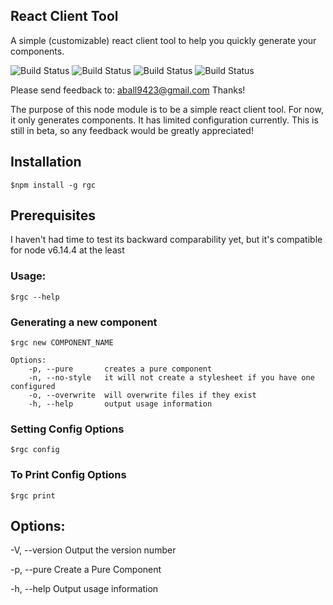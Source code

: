 ## React Client Tool
A simple (customizable) react client tool to help you quickly generate your components.

![Build Status](https://img.shields.io/badge/dependencies-up_to_date-brightgreen.svg)  ![Build Status](https://img.shields.io/badge/dev_dependencies-up_to_date-brightgreen.svg)
![Build Status](https://img.shields.io/badge/npm-v6.2.4-blue.svg) ![Build Status](https://img.shields.io/badge/license-MIT-green.svg)



Please send feedback to: aball9423@gmail.com
Thanks!

The purpose of this node module is to be a simple react client tool.  For now, it only generates components.  It has limited configuration currently. This is still in beta, so any feedback would be greatly appreciated! 

## Installation
	$npm install -g rgc
## Prerequisites
I haven't had time to test its backward comparability yet, but it's compatible for node v6.14.4 at the least


### Usage:

	$rgc --help

### Generating a new component
    $rgc new COMPONENT_NAME
    
    Options:
        -p, --pure       creates a pure component
        -n, --no-style   it will not create a stylesheet if you have one configured
        -o, --overwrite  will overwrite files if they exist
        -h, --help       output usage information
### Setting Config Options
	$rgc config
### To Print Config Options
	$rgc print

  

## Options:

-V, --version Output the version number

-p, --pure Create a Pure Component

-h, --help Output usage information

  
  


